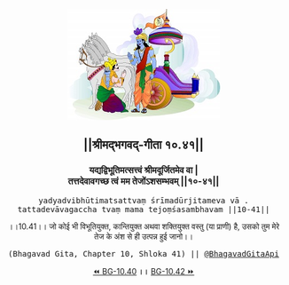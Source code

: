<center><img src="../../asset/BG.png" alt="#API #bhagavadgitaapi #slok #nodejs #js #api #gitaapi #krishna #hinduism #vedic #ISKCON #shreemadbhagavadgita #technology"/>
<h2>||श्रीमद्‍भगवद्‍-गीता १०.४१||</h2>
<h3>यद्यद्विभूतिमत्सत्त्वं श्रीमदूर्जितमेव वा |<br/>तत्तदेवावगच्छ त्वं मम तेजोंऽशसम्भवम् ||१०-४१||</h3>
<pre>yadyadvibhūtimatsattvaṃ śrīmadūrjitameva vā .<br/>tattadevāvagaccha tvaṃ mama tejoṃśasambhavam ||10-41||</pre>
<p>।।10.41।। जो कोई भी विभूतियुक्त, कान्तियुक्त अथवा शक्तियुक्त वस्तु (या प्राणी) है, उसको तुम मेरे तेज के अंश से ही उत्पन्न हुई जानो।।</p>
<pre>(Bhagavad Gita, Chapter 10, Shloka 41) || <a href="https://twitter.com/bhagavadgitaapi">@BhagavadGitaApi</a></pre><a href="../../10/40">⏪  BG-10.40</a><b>        ।।        </b><a href="../../10/42">BG-10.42  ⏩</a></center>